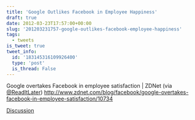 ```yaml
---
title: 'Google Outlikes Facebook in Employee Happiness'
draft: true
date: 2012-03-23T17:57:00+00:00
slug: '201203231757-google-outlikes-facebook-employee-happiness'
tags:
  - tweets
is_tweet: true
tweet_info:
  id: '183145316109926400'
  type: 'post'
  is_thread: False
---
```




Google overtakes Facebook in employee satisfaction | ZDNet (via [@ReadItLater](https://x.com/ReadItLater)) <http://www.zdnet.com/blog/facebook/google-overtakes-facebook-in-employee-satisfaction/10734>

[Discussion](https://x.com/sytelus/status/183145316109926400)
